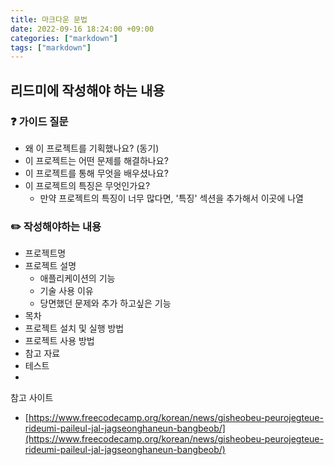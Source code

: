 ```yaml
---
title: 마크다운 문법
date: 2022-09-16 18:24:00 +09:00
categories: ["markdown"]
tags: ["markdown"]
---
```


## 리드미에 작성해야 하는 내용

### ❓ 가이드 질문

- 왜 이 프로젝트를 기획했나요? (동기)
- 이 프로젝트는 어떤 문제를 해결하나요?
- 이 프로젝트를 통해 무엇을 배우셨나요?
- 이 프로젝트의 특징은 무엇인가요?
  - 만약 프로젝트의 특징이 너무 많다면, '특징' 섹션을 추가해서 이곳에 나열

### ✏️ 작성해야하는 내용

- 프로젝트명
- 프로젝트 설명
  - 애플리케이션의 기능
  - 기술 사용 이유
  - 당면했던 문제와 추가 하고싶은 기능
- 목차
- 프로젝트 설치 및 실행 방법
- 프로젝트 사용 방법
- 참고 자료
- 테스트
-

참고 사이트

- [https://www.freecodecamp.org/korean/news/gisheobeu-peurojegteue-rideumi-paileul-jal-jagseonghaneun-bangbeob/](https://www.freecodecamp.org/korean/news/gisheobeu-peurojegteue-rideumi-paileul-jal-jagseonghaneun-bangbeob/)
